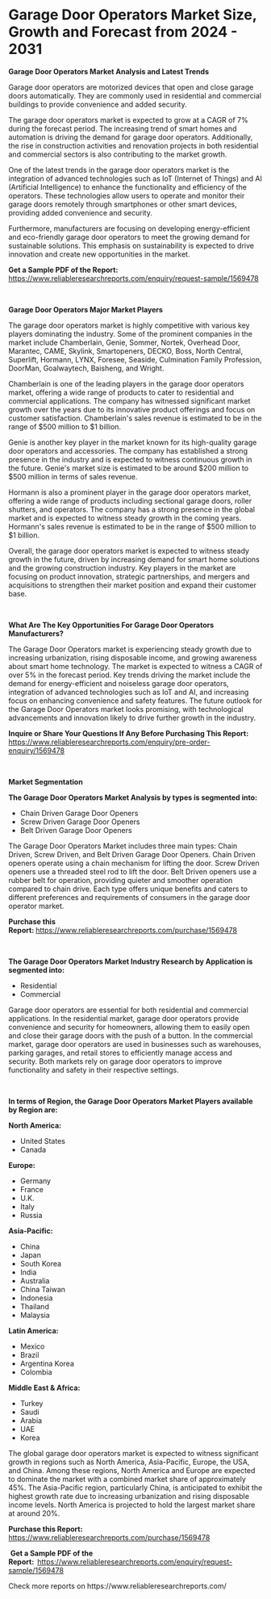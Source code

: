 <p><h1>Garage Door Operators Market Size, Growth and Forecast from 2024 - 2031</h1></p><p><strong>Garage Door Operators Market Analysis and Latest Trends</strong></p>
<p><p>Garage door operators are motorized devices that open and close garage doors automatically. They are commonly used in residential and commercial buildings to provide convenience and added security.</p><p>The garage door operators market is expected to grow at a CAGR of 7% during the forecast period. The increasing trend of smart homes and automation is driving the demand for garage door operators. Additionally, the rise in construction activities and renovation projects in both residential and commercial sectors is also contributing to the market growth.</p><p>One of the latest trends in the garage door operators market is the integration of advanced technologies such as IoT (Internet of Things) and AI (Artificial Intelligence) to enhance the functionality and efficiency of the operators. These technologies allow users to operate and monitor their garage doors remotely through smartphones or other smart devices, providing added convenience and security.</p><p>Furthermore, manufacturers are focusing on developing energy-efficient and eco-friendly garage door operators to meet the growing demand for sustainable solutions. This emphasis on sustainability is expected to drive innovation and create new opportunities in the market.</p></p>
<p><strong>Get a Sample PDF of the Report:&nbsp;</strong> <a href="https://www.reliableresearchreports.com/enquiry/request-sample/1569478">https://www.reliableresearchreports.com/enquiry/request-sample/1569478</a></p>
<p>&nbsp;</p>
<p><strong>Garage Door Operators Major Market Players</strong></p>
<p><p>The garage door operators market is highly competitive with various key players dominating the industry. Some of the prominent companies in the market include Chamberlain, Genie, Sommer, Nortek, Overhead Door, Marantec, CAME, Skylink, Smartopeners, DECKO, Boss, North Central, Superlift, Hormann, LYNX, Foresee, Seaside, Culmination Family Profession, DoorMan, Goalwaytech, Baisheng, and Wright.</p><p>Chamberlain is one of the leading players in the garage door operators market, offering a wide range of products to cater to residential and commercial applications. The company has witnessed significant market growth over the years due to its innovative product offerings and focus on customer satisfaction. Chamberlain's sales revenue is estimated to be in the range of $500 million to $1 billion.</p><p>Genie is another key player in the market known for its high-quality garage door operators and accessories. The company has established a strong presence in the industry and is expected to witness continuous growth in the future. Genie's market size is estimated to be around $200 million to $500 million in terms of sales revenue.</p><p>Hormann is also a prominent player in the garage door operators market, offering a wide range of products including sectional garage doors, roller shutters, and operators. The company has a strong presence in the global market and is expected to witness steady growth in the coming years. Hormann's sales revenue is estimated to be in the range of $500 million to $1 billion.</p><p>Overall, the garage door operators market is expected to witness steady growth in the future, driven by increasing demand for smart home solutions and the growing construction industry. Key players in the market are focusing on product innovation, strategic partnerships, and mergers and acquisitions to strengthen their market position and expand their customer base.</p></p>
<p>&nbsp;</p>
<p><strong>What Are The Key Opportunities For Garage Door Operators Manufacturers?</strong></p>
<p><p>The Garage Door Operators market is experiencing steady growth due to increasing urbanization, rising disposable income, and growing awareness about smart home technology. The market is expected to witness a CAGR of over 5% in the forecast period. Key trends driving the market include the demand for energy-efficient and noiseless garage door operators, integration of advanced technologies such as IoT and AI, and increasing focus on enhancing convenience and safety features. The future outlook for the Garage Door Operators market looks promising, with technological advancements and innovation likely to drive further growth in the industry.</p></p>
<p><strong>Inquire or Share Your Questions If Any Before Purchasing This Report:</strong> <a href="https://www.reliableresearchreports.com/enquiry/pre-order-enquiry/1569478">https://www.reliableresearchreports.com/enquiry/pre-order-enquiry/1569478</a></p>
<p>&nbsp;</p>
<p><strong>Market Segmentation</strong></p>
<p><strong>The Garage Door Operators Market Analysis by types is segmented into:</strong></p>
<p><ul><li>Chain Driven Garage Door Openers</li><li>Screw Driven Garage Door Openers</li><li>Belt Driven Garage Door Openers</li></ul></p>
<p><p>The Garage Door Operators Market includes three main types: Chain Driven, Screw Driven, and Belt Driven Garage Door Openers. Chain Driven openers operate using a chain mechanism for lifting the door. Screw Driven openers use a threaded steel rod to lift the door. Belt Driven openers use a rubber belt for operation, providing quieter and smoother operation compared to chain drive. Each type offers unique benefits and caters to different preferences and requirements of consumers in the garage door operator market.</p></p>
<p><strong>Purchase this Report:&nbsp;</strong><a href="https://www.reliableresearchreports.com/purchase/1569478">https://www.reliableresearchreports.com/purchase/1569478</a></p>
<p>&nbsp;</p>
<p><strong>The Garage Door Operators Market Industry Research by Application is segmented into:</strong></p>
<p><ul><li>Residential</li><li>Commercial</li></ul></p>
<p><p>Garage door operators are essential for both residential and commercial applications. In the residential market, garage door operators provide convenience and security for homeowners, allowing them to easily open and close their garage doors with the push of a button. In the commercial market, garage door operators are used in businesses such as warehouses, parking garages, and retail stores to efficiently manage access and security. Both markets rely on garage door operators to improve functionality and safety in their respective settings.</p></p>
<p>&nbsp;</p>
<p><strong>In terms of Region, the Garage Door Operators Market Players available by Region are:</strong></p>
<p>
    <p> <strong> North America: </strong>
        <ul>
            <li>United States</li>
            <li>Canada</li>
        </ul>
        </p> 
    <p> <strong> Europe: </strong>
        <ul>
            <li>Germany</li>
            <li>France</li>
            <li>U.K.</li>
            <li>Italy</li>
            <li>Russia</li>
        </ul>
        </p> 
    <p> <strong> Asia-Pacific: </strong>
        <ul>
            <li>China</li>
            <li>Japan</li>
            <li>South Korea</li>
            <li>India</li>
            <li>Australia</li>
            <li>China Taiwan</li>
            <li>Indonesia</li>
            <li>Thailand</li>
            <li>Malaysia</li>
        </ul>
        </p> 
    <p> <strong> Latin America: </strong>
        <ul>
            <li>Mexico</li>
            <li>Brazil</li>
            <li>Argentina Korea</li>
            <li>Colombia</li>
        </ul>
        </p> 
    <p> <strong> Middle East & Africa: </strong>
        <ul>
            <li>Turkey</li>
            <li>Saudi</li>
            <li>Arabia</li>
            <li>UAE</li>
            <li>Korea</li>
        </ul>
    </p>
    </p>
<p><p>The global garage door operators market is expected to witness significant growth in regions such as North America, Asia-Pacific, Europe, the USA, and China. Among these regions, North America and Europe are expected to dominate the market with a combined market share of approximately 45%. The Asia-Pacific region, particularly China, is anticipated to exhibit the highest growth rate due to increasing urbanization and rising disposable income levels. North America is projected to hold the largest market share at around 20%.</p></p>
<p><strong>Purchase this Report: </strong><a href="https://www.reliableresearchreports.com/purchase/1569478">https://www.reliableresearchreports.com/purchase/1569478</a></p>
<p>&nbsp;<strong>Get a Sample PDF of the Report:&nbsp;&nbsp;</strong><a href="https://www.reliableresearchreports.com/enquiry/request-sample/1569478">https://www.reliableresearchreports.com/enquiry/request-sample/1569478</a></p>
<p><strong></strong></p>
<p>Check more reports on https://www.reliableresearchreports.com/</p>